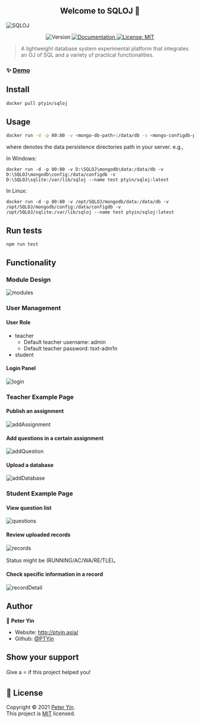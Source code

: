
<h2 align="center">Welcome to SQLOJ 👋</h2>

<img alt="SQLOJ" src="doc/images/logo.png"/>
<p align="center">
  <img alt="Version" src="https://img.shields.io/badge/version-0.1.0-blue.svg?cacheSeconds=2592000" />
  <a href="https://blog.csdn.net/weixin_43090100/article/details/118505354" target="_blank">
    <img alt="Documentation" src="https://img.shields.io/badge/documentation-yes-brightgreen.svg" />
  </a>
  <a href="https://opensource.org/licenses/MIT" target="_blank">
    <img alt="License: MIT" src="https://img.shields.io/badge/License-MIT-yellow.svg" />
  </a>
</p>

> A lightweight database system experimental platform that integrates an OJ of SQL and a variety of practical functionalities.


### ✨ [Demo](http://101.34.91.143:8080/)

## Install

```sh
docker pull ptyin/sqloj
```

## Usage

```sh
docker run -d -p 80:80 -v <mongo-db-path>:/data/db -v <mongo-configdb-path>:/data/configdb -v <sqlite-path>:/var/lib/sqloj ptyin/sqloj:latest 
```

where <mongo-db-path><mongo-configdb-path><sqlite-path> denotes the data persistence directories path in your server. e.g.,

In Windows:

```shell
docker run -d -p 80:80 -v D:\SQLOJ\mongodb\data:/data/db -v D:\SQLOJ\mongodb\config:/data/configdb -v D:\SQLOJ\sqlite:/var/lib/sqloj --name test ptyin/sqloj:latest 
```

In Linux:

```shell
docker run -d -p 80:80 -v /opt/SQLOJ/mongodb/data:/data/db -v /opt/SQLOJ/mongodb/config:/data/configdb -v /opt/SQLOJ/sqlite:/var/lib/sqloj --name test ptyin/sqloj:latest 
```


## Run tests

```sh
npm run test
```

## Functionality

### Module Design

![modules](doc/images/modules.png)

### User Management

#### User Role

- teacher
  - Default teacher username: admin
  - Default teacher password: tsxt-adm1n
- student

#### Login Panel

![login](doc/images/login.png)

### Teacher Example Page

#### Publish an assignment

![addAssignment](doc/images/addAssignment.png)

#### Add questions in a certain assignment

![addQuestion](doc/images/addQuestion.png)


#### Upload a database

![addDatabase](doc/images/addDatabase.png)

### Student Example Page

#### View question list

![questions](doc/images/questions.png)


#### Review uploaded records

![records](doc/images/records.png)

Status might be (RUNNING/AC/WA/RE/TLE)。

#### Check specific information in a record

![recordDetail](doc/images/recordDetail.png)

## Author

👤 **Peter Yin**

* Website: http://ptyin.asia/
* Github: [@PTYin](https://github.com/PTYin)

## Show your support

Give a ⭐️ if this project helped you!

## 📝 License

Copyright © 2021 [Peter Yin](https://github.com/PTYin).<br />
This project is [MIT](https://opensource.org/licenses/MIT) licensed.
